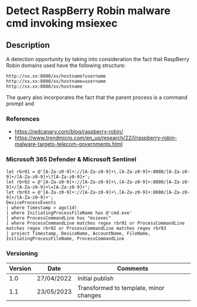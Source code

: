# Detect RaspBerry Robin malware cmd invoking msiexec

## Description

A detection opportunity by taking into consideration the fact that RaspBerry Robin domains used have the following structure:
```
http://xx.xx:8080/xx/hostname?username
http://xx.xx:8080/xx/hostname=username
http://xx.xx:8080/xx/hostname
```
The query also incorporates the fact that the parent process is a command prompt and 

### References
- https://redcanary.com/blog/raspberry-robin/
- https://www.trendmicro.com/en_us/research/22/l/raspberry-robin-malware-targets-telecom-governments.html

### Microsoft 365 Defender & Microsoft Sentinel
```
let rbr01 = @'[A-Za-z0-9]+://[A-Za-z0-9]+\.[A-Za-z0-9]+:8080/[A-Za-z0-9]+/[A-Za-z0-9]+\?[A-Za-z0-9]+';
let rbr02 = @'[A-Za-z0-9]+://[A-Za-z0-9]+\.[A-Za-z0-9]+:8080/[A-Za-z0-9]+/[A-Za-z0-9]+\=[A-Za-z0-9]+';
let rbr03 = @'[A-Za-z0-9]+://[A-Za-z0-9]+\.[A-Za-z0-9]+:8080/[A-Za-z0-9]+/[A-Za-z0-9]+';
DeviceProcessEvents
| where Timestamp > ago(1d)
| where InitiatingProcessFileName has @'cmd.exe'
| where ProcessCommandLine has "msiexec"
| where ProcessCommandLine matches regex rbr01 or ProcessCommandLine matches regex rbr02 or ProcessCommandLine matches regex rbr03 
| project Timestamp, DeviceName, AccountName, FileName, InitiatingProcessFileName, ProcessCommandLine
```

### Versioning
| Version       | Date          | Comments                               |
| ------------- |---------------| ---------------------------------------|
| 1.0           | 27/04/2022    | Initial publish                        |
| 1.1           | 23/05/2023    | Transformed to template, minor changes |

